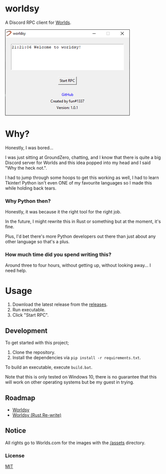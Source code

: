 # worldsy
A Discord RPC client for [Worlds](http://worldsonline.com/).

![](./assets/screenshot.png)

# Why?
Honestly, I was bored...

I was just sitting at GroundZero, chatting, and I know that there is quite a big Discord server for Worlds and this idea popped into my head and I said "Why the heck not.".

I had to jump through some hoops to get this working as well, I had to learn Tkinter! Python isn't even ONE of my favourite languages so I made this while holding back tears.

### Why Python then?
Honestly, it was because it the right tool for the right job.

In the future, I might rewrite this in Rust or something but at the moment, it's fine.

Plus, I'd bet there's more Python developers out there than just about any other language so that's a plus.

### How much time did you spend writing this? 
Around three to four hours, without getting up, without looking away... I need help.

# Usage
1. Download the latest release from the [releases](https://github.com/fuwn/worldsy/releases/latest).
2. Run executable.
3. Click "Start RPC".

## Development
To get started with this project;

1. Clone the repository.
2. Install the dependencies via `pip install -r requirements.txt`.

To build an executable, execute `build.bat`.

Note that this is only tested on Windows 10, there is no guarantee that this will work on other operating systems but be my guest in trying.

## Roadmap
- [Worldsy](https://github.com/fuwn/worldsy/projects/1)
- [Worldsy (Rust Re-write)](https://github.com/fuwn/worldsy/projects/2)

## Notice
All rights go to Worlds.com for the images with the [/assets](./assets) directory.

### License
[MIT](./LICENSE)
